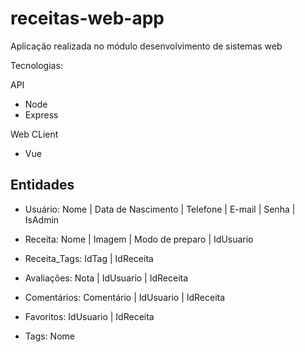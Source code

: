 # receitas-web-app
 Aplicação realizada no módulo desenvolvimento de sistemas web

Tecnologias:

API
- Node
- Express

Web CLient
- Vue


## Entidades
- Usuário:
Nome |
Data de Nascimento |
Telefone |
E-mail |
Senha |
IsAdmin

- Receita:
Nome |
Imagem |
Modo de preparo |
IdUsuario

- Receita_Tags:
IdTag |
IdReceita

- Avaliações:
Nota |
IdUsuario |
IdReceita

- Comentários:
Comentário |
IdUsuario |
IdReceita

- Favoritos:
IdUsuario |
IdReceita

- Tags:
Nome

